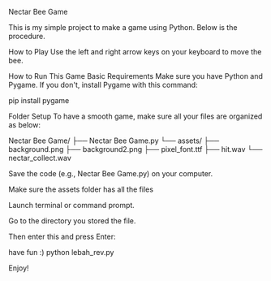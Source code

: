 Nectar Bee Game

This is my simple project to make a game using Python. Below is the procedure.

How to Play
Use the left and right arrow keys on your keyboard to move the bee.

How to Run This Game
Basic Requirements
Make sure you have Python and Pygame. If you don't, install Pygame with this command:

pip install pygame

Folder Setup
To have a smooth game, make sure all your files are organized as below:

Nectar Bee Game/
├── Nectar Bee Game.py
└── assets/
    ├── background.png
    ├── background2.png
    ├── pixel_font.ttf
    ├── hit.wav
    └── nectar_collect.wav

Save the code (e.g., Nectar Bee Game.py) on your computer.

Make sure the assets folder has all the files

Launch terminal or command prompt.

Go to the directory you stored the file.

Then enter this and press Enter:

have fun :)
python lebah_rev.py

Enjoy!
